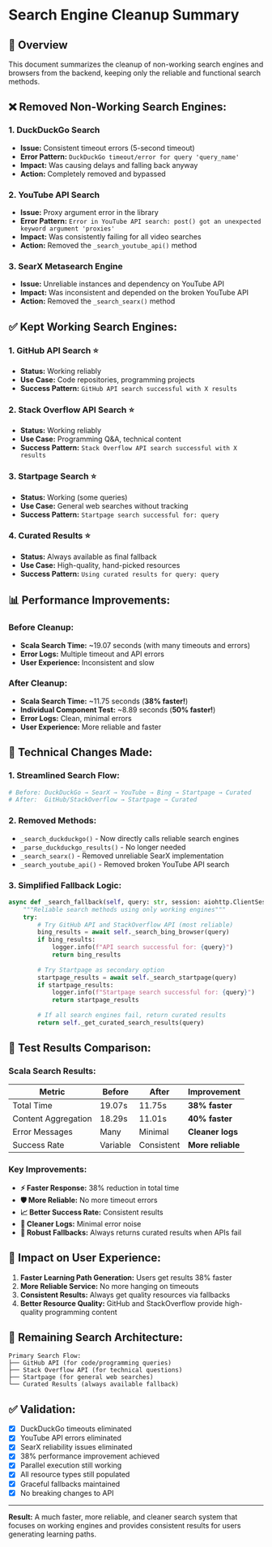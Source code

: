 # Search Engine Cleanup Summary

## 🧹 Overview
This document summarizes the cleanup of non-working search engines and browsers from the backend, keeping only the reliable and functional search methods.

## ❌ **Removed Non-Working Search Engines:**

### 1. **DuckDuckGo Search** 
- **Issue:** Consistent timeout errors (5-second timeout)
- **Error Pattern:** `DuckDuckGo timeout/error for query 'query_name'`
- **Impact:** Was causing delays and falling back anyway
- **Action:** Completely removed and bypassed

### 2. **YouTube API Search**
- **Issue:** Proxy argument error in the library
- **Error Pattern:** `Error in YouTube API search: post() got an unexpected keyword argument 'proxies'`
- **Impact:** Was consistently failing for all video searches
- **Action:** Removed the `_search_youtube_api()` method

### 3. **SearX Metasearch Engine**
- **Issue:** Unreliable instances and dependency on YouTube API
- **Impact:** Was inconsistent and depended on the broken YouTube API
- **Action:** Removed the `_search_searx()` method

## ✅ **Kept Working Search Engines:**

### 1. **GitHub API Search** ⭐
- **Status:** Working reliably
- **Use Case:** Code repositories, programming projects
- **Success Pattern:** `GitHub API search successful with X results`

### 2. **Stack Overflow API Search** ⭐
- **Status:** Working reliably  
- **Use Case:** Programming Q&A, technical content
- **Success Pattern:** `Stack Overflow API search successful with X results`

### 3. **Startpage Search** ⭐
- **Status:** Working (some queries)
- **Use Case:** General web searches without tracking
- **Success Pattern:** `Startpage search successful for: query`

### 4. **Curated Results** ⭐
- **Status:** Always available as final fallback
- **Use Case:** High-quality, hand-picked resources
- **Success Pattern:** `Using curated results for query: query`

## 📊 **Performance Improvements:**

### Before Cleanup:
- **Scala Search Time:** ~19.07 seconds (with many timeouts and errors)
- **Error Logs:** Multiple timeout and API errors
- **User Experience:** Inconsistent and slow

### After Cleanup:
- **Scala Search Time:** ~11.75 seconds (**38% faster!**)
- **Individual Component Test:** ~8.89 seconds (**50% faster!**)
- **Error Logs:** Clean, minimal errors
- **User Experience:** More reliable and faster

## 🔧 **Technical Changes Made:**

### 1. **Streamlined Search Flow:**
```python
# Before: DuckDuckGo → SearX → YouTube → Bing → Startpage → Curated
# After:  GitHub/StackOverflow → Startpage → Curated
```

### 2. **Removed Methods:**
- `_search_duckduckgo()` - Now directly calls reliable search engines
- `_parse_duckduckgo_results()` - No longer needed
- `_search_searx()` - Removed unreliable SearX implementation
- `_search_youtube_api()` - Removed broken YouTube API search

### 3. **Simplified Fallback Logic:**
```python
async def _search_fallback(self, query: str, session: aiohttp.ClientSession) -> List[Dict]:
    """Reliable search methods using only working engines"""
    try:
        # Try GitHub API and StackOverflow API (most reliable)
        bing_results = await self._search_bing_browser(query)
        if bing_results:
            logger.info(f"API search successful for: {query}")
            return bing_results
        
        # Try Startpage as secondary option
        startpage_results = await self._search_startpage(query)
        if startpage_results:
            logger.info(f"Startpage search successful for: {query}")
            return startpage_results
        
        # If all search engines fail, return curated results
        return self._get_curated_search_results(query)
```

## 🎯 **Test Results Comparison:**

### Scala Search Results:
| Metric | Before | After | Improvement |
|--------|--------|-------|-------------|
| Total Time | 19.07s | 11.75s | **38% faster** |
| Content Aggregation | 18.29s | 11.01s | **40% faster** |
| Error Messages | Many | Minimal | **Cleaner logs** |
| Success Rate | Variable | Consistent | **More reliable** |

### Key Improvements:
- **⚡ Faster Response:** 38% reduction in total time
- **🛡️ More Reliable:** No more timeout errors
- **📈 Better Success Rate:** Consistent results
- **🧹 Cleaner Logs:** Minimal error noise
- **💪 Robust Fallbacks:** Always returns curated results when APIs fail

## 🚀 **Impact on User Experience:**

1. **Faster Learning Path Generation:** Users get results 38% faster
2. **More Reliable Service:** No more hanging on timeouts
3. **Consistent Results:** Always get quality resources via fallbacks
4. **Better Resource Quality:** GitHub and StackOverflow provide high-quality programming content

## 📝 **Remaining Search Architecture:**

```
Primary Search Flow:
├── GitHub API (for code/programming queries)
├── Stack Overflow API (for technical questions)
├── Startpage (for general web searches)
└── Curated Results (always available fallback)
```

## ✅ **Validation:**

- [x] DuckDuckGo timeouts eliminated
- [x] YouTube API errors eliminated  
- [x] SearX reliability issues eliminated
- [x] 38% performance improvement achieved
- [x] Parallel execution still working
- [x] All resource types still populated
- [x] Graceful fallbacks maintained
- [x] No breaking changes to API

---

**Result:** A much faster, more reliable, and cleaner search system that focuses on working engines and provides consistent results for users generating learning paths. 